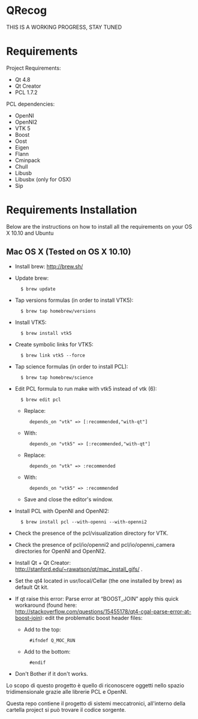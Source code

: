 QRecog
======

THIS IS A WORKING PROGRESS, STAY TUNED

# Requirements
Project Requirements:
- Qt 4.8
- Qt Creator
- PCL 1.7.2

PCL dependencies:
- OpenNI
- OpenNI2
- VTK 5
- Boost
- Oost 
- Eigen 
- Flann 
- Cminpack 
- Chull 
- Libusb 
- Libusbx (only for OSX)
- Sip

# Requirements Installation

Below are the instructions on how to install all the requirements on your OS X 10.10 and Ubuntu

## Mac OS X (Tested on OS X 10.10)

- Install brew: http://brew.sh/
- Update brew:

        $ brew update

- Tap versions formulas (in order to install VTK5):

        $ brew tap homebrew/versions

- Install VTK5:

        $ brew install vtk5

- Create symbolic links for VTK5:

        $ brew link vtk5 --force

- Tap science formulas (in order to install PCL):

        $ brew tap homebrew/science

- Edit PCL formula to run make with vtk5 instead of vtk (6):

        $ brew edit pcl

    - Replace:

            depends_on "vtk" => [:recommended,"with-qt"]

    - With:

            depends_on "vtk5" => [:recommended,"with-qt"]

    - Replace:

            depends_on "vtk" => :recommended

    - With:

            depends_on "vtk5" => :recommended

    - Save and close the editor's window.

- Install PCL with OpenNI and OpenNI2:

        $ brew install pcl --with-openni --with-openni2


- Check the presence of the pcl/visualization directory for VTK.
- Check the presence of pcl/io/openni2 and pcl/io/openni_camera directories for OpenNI and OpenNI2.
- Install Qt + Qt Creator: http://stanford.edu/~rawatson/qt/mac_install_gifs/ .
- Set the qt4 located in usr/local/Cellar (the one installed by brew) as default Qt kit.
- If qt raise this error: Parse error at “BOOST_JOIN” apply this quick workaround (found here: http://stackoverflow.com/questions/15455178/qt4-cgal-parse-error-at-boost-join): edit the problematic boost header files:

    - Add to the top:

            #ifndef Q_MOC_RUN

    - Add to the bottom:

            #endif

- Don't Bother if it don't works.

Lo scopo di questo progetto è quello di riconoscere oggetti nello spazio tridimensionale grazie alle librerie PCL e OpenNI.

Questa repo contiene il progetto di sistemi meccatronici, all'interno della cartella project si può trovare il codice sorgente.
